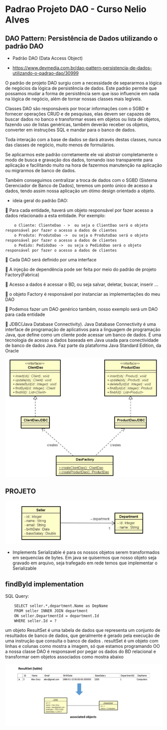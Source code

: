 # Padrao Projeto DAO - Curso Nelio Alves

## DAO Pattern: Persistência de Dados utilizando o padrão DAO

- Padrão DAO (Data Access Object)

- https://www.devmedia.com.br/dao-pattern-persistencia-de-dados-utilizando-o-padrao-dao/30999

O padrão de projeto DAO surgiu com a necessidade de separarmos a lógica de negócios da lógica de persistência de dados.
Este padrão permite que possamos mudar a forma de persistência sem que isso influencie em nada na lógica de negócio, 
além de tornar nossas classes mais legíveis.

Classes DAO são responsáveis por trocar informações com o SGBD e fornecer operações CRUD e de pesquisas, elas devem ser 
capazes de buscar dados no banco e transformar esses em objetos ou lista de objetos, fazendo uso de listas genéricas, 
também deverão receber os objetos, converter em instruções SQL e mandar para o banco de dados.

Toda interação com a base de dados se dará através destas classes, nunca das classes de negócio, muito menos de formulários.

Se aplicarmos este padrão corretamente ele vai abstrair completamente o modo de busca e gravação dos dados, tornando 
isso transparente para aplicação e facilitando muito na hora de fazermos manutenção na aplicação ou migrarmos de banco de dados.

Também conseguimos centralizar a troca de dados com o SGBD (Sistema Gerenciador de Banco de Dados), teremos um ponto 
único de acesso a dados, tendo assim nossa aplicação um ótimo design orientado a objeto.

- ideia geral do padrão DAO:

 Para cada entidade, haverá um objeto responsável por fazer acesso a dados relacionado a esta entidade. 
Por exemplo:

        o Cliente: ClienteDao - >  ou seja o ClientDao será o objeto responsável por fazer o acesso a dados de clientes 
        o Produto: ProdutoDao ->  ou seja o ProdutoDao será o objeto responsável por fazer o acesso a dados de clientes 
        o Pedido: PedidoDao ->  ou seja o PedidoDao será o objeto responsável por fazer o acesso a dados de clientes 

 Cada DAO será definido por uma interface

 A injeção de dependência pode ser feita por meio do padrão de projeto Factory(Fabrica)

 Acesso a dados é acessar o BD, ou seja salvar, deletar, buscar, inserir ...

 o objeto Factory é responsável por instanciar as implementações do meu DAO

 Podemos fazer um DAO genérico também, nosso exemplo será um DAO para cada entidade

 JDBC(Java Database Connectivity). Java Database Connectivity é uma interface de programação de aplicativos para a 
linguagem de programação Java, que define como um cliente pode acessar um banco de dados. É uma tecnologia de acesso a 
dados baseada em Java usada para conectividade de banco de dados Java. Faz parte da plataforma Java Standard Edition, 
da Oracle

![](.README_images/2e9c1ee9.png)


## PROJETO

![](.README_images/11276d95.png)

- Implements Serializable é para os nossos objetos serem transformados em sequencias de bytes. Em java se quisermos que nosso
objeto seja gravado em arquivo, seja trafegado em rede temos que implementar o Serializable


## findById implementation

SQL Query:

        SELECT seller.*,department.Name as DepName
        FROM seller INNER JOIN department
        ON seller.DepartmentId = department.Id
        WHERE seller.Id = ?

um objeto ResultSet é uma tabela de dados que representa um conjunto de resultados de banco de dados, que
geralmente é gerado pela execução de uma instrução que consulta o banco de dados .
resultSet é um objeto com linhas e colunas como mostra a imagem, só que estamos programando OO
a nossa classe DAO é responsavel por pegar os dados do BD relacional e transformar oem objetos associados
como mostra abaixo

![](.README_images/a1431300.png)
